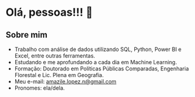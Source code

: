 # Olá, pessoas!!! 👋

## Sobre mim
- Trabalho com análise de dados utilizando SQL, Python, Power BI e Excel, entre outras ferramentas. 
- Estudando e me aprofundando a cada dia em Machine Learning.
- Formação: Doutorado em Políticas Públicas Comparadas, Engenharia Florestal e Lic. Plena em Geografia. 
- Meu e-mail: amazile.lopez.n@gmail.com
- Pronomes: ela/dela.



